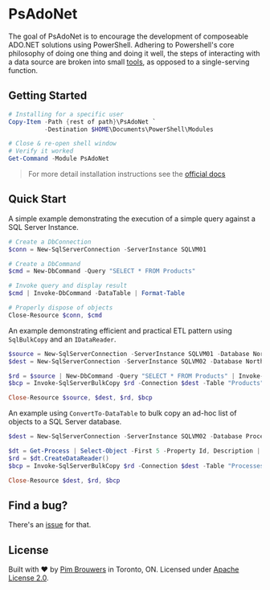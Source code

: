 # PsAdoNet

The goal of PsAdoNet is to encourage the development of composeable ADO.NET solutions using PowerShell. Adhering to Powershell's core philosophy of doing one thing and doing it well, the steps of interacting with a data source are broken into small [tools](https://donjones.com/PowerShell/), as opposed to a single-serving function.

## Getting Started

```powershell
# Installing for a specific user
Copy-Item -Path {rest of path}\PsAdoNet `
          -Destination $HOME\Documents\PowerShell\Modules

# Close & re-open shell window
# Verify it worked
Get-Command -Module PsAdoNet
```

> For more detail installation instructions see the [official docs](https://docs.microsoft.com/en-us/powershell/module/microsoft.powershell.core/about/about_modules?view=powershell-7.1#how-to-install-a-module)

## Quick Start

A simple example demonstrating the execution of a simple query against a SQL Server Instance.

```powershell
# Create a DbConnection
$conn = New-SqlServerConnection -ServerInstance SQLVM01

# Create a DbCommand
$cmd = New-DbCommand -Query "SELECT * FROM Products"

# Invoke query and display result
$cmd | Invoke-DbCommand -DataTable | Format-Table

# Properly dispose of objects
Close-Resource $conn, $cmd
```

An example demonstrating efficient and practical ETL pattern using `SqlBulkCopy` and an `IDataReader`.

```powershell
$source = New-SqlServerConnection -ServerInstance SQLVM01 -Database Northwind
$dest = New-SqlServerConnection -ServerInstance SQLVM02 -Database Northwind

$rd = $source | New-DbCommand -Query "SELECT * FROM Products" | Invoke-DbCommand -Reader
$bcp = Invoke-SqlServerBulkCopy $rd -Connection $dest -Table "Products" -BatchSize 5000 -BulkCopyTimeout 30

Close-Resource $source, $dest, $rd, $bcp
```

An example using `ConvertTo-DataTable` to bulk copy an ad-hoc list of objects to a SQL Server database.

```powershell
$dest = New-SqlServerConnection -ServerInstance SQLVM02 -Database ProcessDb

$dt = Get-Process | Select-Object -First 5 -Property Id, Description | ConvertTo-DataTable
$rd = $dt.CreateDataReader()
$bcp = Invoke-SqlServerBulkCopy $rd -Connection $dest -Table "Processes" -BatchSize 5000 -BulkCopyTimeout 30

Close-Resource $dest, $rd, $bcp
```

## Find a bug?

There's an [issue](https://github.com/pimbrouwers/PsAdoNet/issues) for that.

## License

Built with ♥ by [Pim Brouwers](https://github.com/pimbrouwers) in Toronto, ON. Licensed under [Apache License 2.0](https://github.com/pimbrouwers/PsAdoNet/blob/master/LICENSE).
